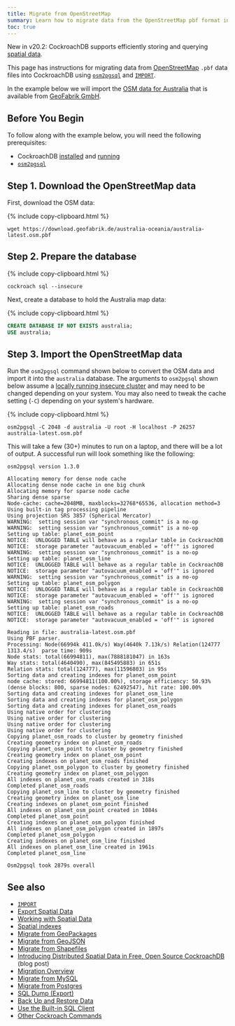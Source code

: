 ```yaml
---
title: Migrate from OpenStreetMap
summary: Learn how to migrate data from the OpenStreetMap pbf format into a CockroachDB cluster.
toc: true
---
```


<span class="version-tag">New in v20.2</span>: CockroachDB supports efficiently storing and querying [spatial data](spatial-data.html).

This page has instructions for migrating data from [OpenStreetMap](https://www.openstreetmap.org) `.pbf` data files into CockroachDB using [`osm2pgsql`](https://github.com/openstreetmap/osm2pgsql/) and [`IMPORT`][import].

In the example below we will import the [OSM data for Australia](https://download.geofabrik.de/australia-oceania/australia.html) that is available from [GeoFabrik GmbH](http://www.geofabrik.de/data/shapefiles.html).

## Before You Begin

To follow along with the example below, you will need the following prerequisites:

- CockroachDB [installed](install-cockroachdb.html) and [running](start-a-local-cluster.html)
- [`osm2pgsql`](https://github.com/openstreetmap/osm2pgsql/)

## Step 1. Download the OpenStreetMap data

First, download the OSM data:

{% include copy-clipboard.html %}
~~~ shell
wget https://download.geofabrik.de/australia-oceania/australia-latest.osm.pbf
~~~

## Step 2. Prepare the database

{% include copy-clipboard.html %}
~~~ shell
cockroach sql --insecure
~~~

Next, create a database to hold the Australia map data:

{% include copy-clipboard.html %}
~~~ sql
CREATE DATABASE IF NOT EXISTS australia;
USE australia;
~~~

## Step 3. Import the OpenStreetMap data

Run the `osm2pgsql` command shown below to convert the OSM data and import it into the `australia` database. The arguments to `osm2pgsql` shown below assume a [locally running insecure cluster](start-a-local-cluster.html) and may need to be changed depending on your system. You may also need to tweak the cache setting (`-C`) depending on your system's hardware.

{% include copy-clipboard.html %}
~~~ shell
osm2pgsql -C 2048 -d australia -U root -H localhost -P 26257 australia-latest.osm.pbf
~~~

This will take a few (30+) minutes to run on a laptop, and there will be a lot of output. A successful run will look something like the following:

~~~
osm2pgsql version 1.3.0

Allocating memory for dense node cache
Allocating dense node cache in one big chunk
Allocating memory for sparse node cache
Sharing dense sparse
Node-cache: cache=2048MB, maxblocks=32768*65536, allocation method=3
Using built-in tag processing pipeline
Using projection SRS 3857 (Spherical Mercator)
WARNING:  setting session var "synchronous_commit" is a no-op
WARNING:  setting session var "synchronous_commit" is a no-op
Setting up table: planet_osm_point
NOTICE:  UNLOGGED TABLE will behave as a regular table in CockroachDB
NOTICE:  storage parameter "autovacuum_enabled = 'off'" is ignored
WARNING:  setting session var "synchronous_commit" is a no-op
Setting up table: planet_osm_line
NOTICE:  UNLOGGED TABLE will behave as a regular table in CockroachDB
NOTICE:  storage parameter "autovacuum_enabled = 'off'" is ignored
WARNING:  setting session var "synchronous_commit" is a no-op
Setting up table: planet_osm_polygon
NOTICE:  UNLOGGED TABLE will behave as a regular table in CockroachDB
NOTICE:  storage parameter "autovacuum_enabled = 'off'" is ignored
WARNING:  setting session var "synchronous_commit" is a no-op
Setting up table: planet_osm_roads
NOTICE:  UNLOGGED TABLE will behave as a regular table in CockroachDB
NOTICE:  storage parameter "autovacuum_enabled = 'off'" is ignored

Reading in file: australia-latest.osm.pbf
Using PBF parser.
Processing: Node(66994k 411.0k/s) Way(4640k 7.13k/s) Relation(124777 1313.4/s)  parse time: 909s
Node stats: total(66994811), max(7888181047) in 163s
Way stats: total(4640490), max(845495883) in 651s
Relation stats: total(124777), max(11596803) in 95s
Sorting data and creating indexes for planet_osm_point
node cache: stored: 66994811(100.00%), storage efficiency: 50.93% (dense blocks: 800, sparse nodes: 62492547), hit rate: 100.00%
Sorting data and creating indexes for planet_osm_line
Sorting data and creating indexes for planet_osm_polygon
Sorting data and creating indexes for planet_osm_roads
Using native order for clustering
Using native order for clustering
Using native order for clustering
Using native order for clustering
Copying planet_osm_roads to cluster by geometry finished
Creating geometry index on planet_osm_roads
Copying planet_osm_point to cluster by geometry finished
Creating geometry index on planet_osm_point
Creating indexes on planet_osm_roads finished
Copying planet_osm_polygon to cluster by geometry finished
Creating geometry index on planet_osm_polygon
All indexes on planet_osm_roads created in 318s
Completed planet_osm_roads
Copying planet_osm_line to cluster by geometry finished
Creating geometry index on planet_osm_line
Creating indexes on planet_osm_point finished
All indexes on planet_osm_point created in 1084s
Completed planet_osm_point
Creating indexes on planet_osm_polygon finished
All indexes on planet_osm_polygon created in 1897s
Completed planet_osm_polygon
Creating indexes on planet_osm_line finished
All indexes on planet_osm_line created in 1961s
Completed planet_osm_line

Osm2pgsql took 2879s overall
~~~

## See also

- [`IMPORT`][import]
- [Export Spatial Data](export-spatial-data.html)
- [Working with Spatial Data](spatial-data.html)
- [Spatial indexes](spatial-indexes.html)
- [Migrate from GeoPackages](migrate-from-geopackage.html)
- [Migrate from GeoJSON](migrate-from-geojson.html)
- [Migrate from Shapefiles](migrate-from-shapefiles.html)
- [Introducing Distributed Spatial Data in Free, Open Source CockroachDB](https://www.cockroachlabs.com/blog/spatial-data/) (blog post)
- [Migration Overview](migration-overview.html)
- [Migrate from MySQL][mysql]
- [Migrate from Postgres][postgres]
- [SQL Dump (Export)](cockroach-dump.html)
- [Back Up and Restore Data](backup-and-restore.html)
- [Use the Built-in SQL Client](cockroach-sql.html)
- [Other Cockroach Commands](cockroach-commands.html)

<!-- Reference Links -->

[postgres]: migrate-from-postgres.html
[mysql]: migrate-from-mysql.html
[import]: import.html
